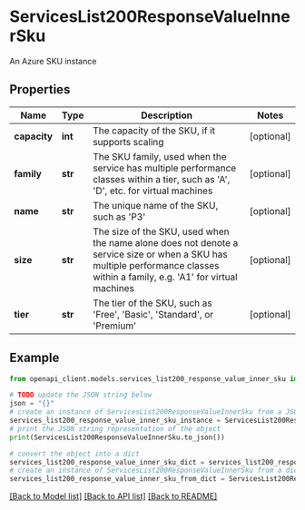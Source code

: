 # ServicesList200ResponseValueInnerSku

An Azure SKU instance

## Properties

Name | Type | Description | Notes
------------ | ------------- | ------------- | -------------
**capacity** | **int** | The capacity of the SKU, if it supports scaling | [optional] 
**family** | **str** | The SKU family, used when the service has multiple performance classes within a tier, such as &#39;A&#39;, &#39;D&#39;, etc. for virtual machines | [optional] 
**name** | **str** | The unique name of the SKU, such as &#39;P3&#39; | [optional] 
**size** | **str** | The size of the SKU, used when the name alone does not denote a service size or when a SKU has multiple performance classes within a family, e.g. &#39;A1&#39; for virtual machines | [optional] 
**tier** | **str** | The tier of the SKU, such as &#39;Free&#39;, &#39;Basic&#39;, &#39;Standard&#39;, or &#39;Premium&#39; | [optional] 

## Example

```python
from openapi_client.models.services_list200_response_value_inner_sku import ServicesList200ResponseValueInnerSku

# TODO update the JSON string below
json = "{}"
# create an instance of ServicesList200ResponseValueInnerSku from a JSON string
services_list200_response_value_inner_sku_instance = ServicesList200ResponseValueInnerSku.from_json(json)
# print the JSON string representation of the object
print(ServicesList200ResponseValueInnerSku.to_json())

# convert the object into a dict
services_list200_response_value_inner_sku_dict = services_list200_response_value_inner_sku_instance.to_dict()
# create an instance of ServicesList200ResponseValueInnerSku from a dict
services_list200_response_value_inner_sku_from_dict = ServicesList200ResponseValueInnerSku.from_dict(services_list200_response_value_inner_sku_dict)
```
[[Back to Model list]](../README.md#documentation-for-models) [[Back to API list]](../README.md#documentation-for-api-endpoints) [[Back to README]](../README.md)


